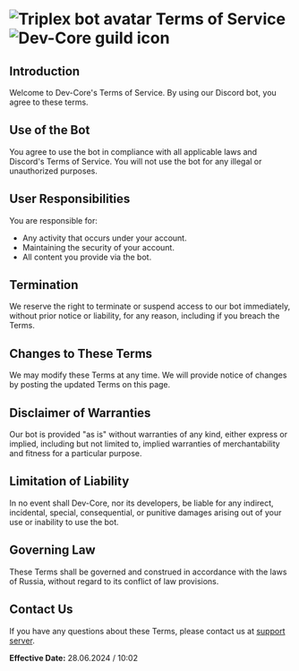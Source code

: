 # ![Triplex bot avatar](https://cdn.discordapp.com/avatars/1255982377386119251/9feafd2b4ae2cdbd5976be3cf312f4ba.png?size=40) Terms of Service ![Dev-Core guild icon](https://cdn.discordapp.com/icons/1160516320455036949/59dc8c9bb1af0a72fc2cae434a8b0f85.png?size=40)

## Introduction
Welcome to Dev-Core's Terms of Service. By using our Discord bot, you agree to these terms.

## Use of the Bot
You agree to use the bot in compliance with all applicable laws and Discord's Terms of Service. You will not use the bot for any illegal or unauthorized purposes.

## User Responsibilities
You are responsible for:
- Any activity that occurs under your account.
- Maintaining the security of your account.
- All content you provide via the bot.

## Termination
We reserve the right to terminate or suspend access to our bot immediately, without prior notice or liability, for any reason, including if you breach the Terms.

## Changes to These Terms
We may modify these Terms at any time. We will provide notice of changes by posting the updated Terms on this page.

## Disclaimer of Warranties
Our bot is provided "as is" without warranties of any kind, either express or implied, including but not limited to, implied warranties of merchantability and fitness for a particular purpose.

## Limitation of Liability
In no event shall Dev-Core, nor its developers, be liable for any indirect, incidental, special, consequential, or punitive damages arising out of your use or inability to use the bot.

## Governing Law
These Terms shall be governed and construed in accordance with the laws of Russia, without regard to its conflict of law provisions.

## Contact Us
If you have any questions about these Terms, please contact us at [support server](https://discord.gg/8fVBVpeast).

**Effective Date:** 28.06.2024 / 10:02

